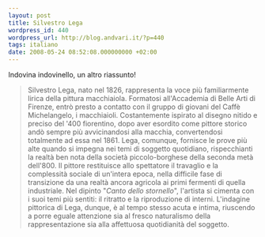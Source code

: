 ```yaml
---
layout: post
title: Silvestro Lega
wordpress_id: 440
wordpress_url: http://blog.andvari.it/?p=440
tags: italiano
date: 2008-05-24 08:52:08.000000000 +02:00
---
```

Indovina indovinello, un altro riassunto!
<blockquote>Silvestro Lega, nato nel 1826, rappresenta la voce più familiarmente lirica della pittura macchiaiola. Formatosi all'Accademia di Belle Arti di Firenze, entrò presto a contatto con il gruppo di giovani del Caffè Michelangelo, i macchiaioli. Costantemente ispirato al disegno nitido e preciso del '400 fiorentino, dopo aver esordito come pittore storico andò sempre più avvicinandosi alla macchia, convertendosi totalmente ad essa nel 1861. Lega, comunque, fornisce le prove più alte quando si impegna nei temi di soggetto quotidiano, rispecchianti la realtà ben nota della società piccolo-borghese della seconda metà dell'800. Il pittore restituisce allo spettatore il travaglio e la complessità sociale di un'intera epoca, nella difficile fase di transizione da una realtà ancora agricola ai primi fermenti di quella industriale. Nel dipinto "<em>Canto dello stornello</em>", l'artista si cimenta con i suoi temi più sentiti: il ritratto e la riproduzione di interni. L'indagine pittorica di Lega, dunque, è al tempo stesso acuta e intima, riuscendo a porre eguale attenzione sia al fresco naturalismo della rappresentazione sia alla affettuosa quotidianità del soggetto.</blockquote>
